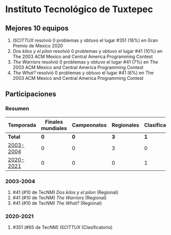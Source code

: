 # Instituto Tecnológico de Tuxtepec

## Mejores 10 equipos

1. _ISCITTUX_ resolvió 0 problemas y obtuvo el lugar #351 (16%) en Gran Premio de Mexico 2020
1. _Dos kilos y el pilon_ resolvió 0 problemas y obtuvo el lugar #41 (10%) en The 2003 ACM Mexico and Central America Programming Contest
1. _The Warriors_ resolvió 0 problemas y obtuvo el lugar #41 (7%) en The 2003 ACM Mexico and Central America Programming Contest
1. _The What?_ resolvió 0 problemas y obtuvo el lugar #41 (6%) en The 2003 ACM Mexico and Central America Programming Contest

## Participaciones

### Resumen

| Temporada | Finales mundiales | Campeonatos | Regionales | Clasificatorios | Equipos |
| --- | --- | --- | --- | --- | --- |
| **Total** | **0** | **0** | **3** | **1** | **4** |
| [2003-2004](#2003-2004) | 0 | 0 | 3 | 0 | 3 |
| [2020-2021](#2020-2021) | 0 | 0 | 0 | 1 | 1 |

### 2003-2004

1. #41 (#10 de TecNM) _Dos kilos y el pilon_ (Regional)
1. #41 (#10 de TecNM) _The Warriors_ (Regional)
1. #41 (#10 de TecNM) _The What?_ (Regional)

### 2020-2021

1. #351 (#65 de TecNM) _ISCITTUX_ (Clasificatorio)



